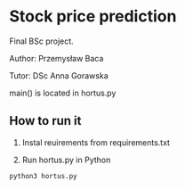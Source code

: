 # Stock price prediction

Final BSc project.

Author: Przemysław Baca

Tutor: DSc Anna Gorawska

main() is located in hortus.py

## How to run it
1. Instal reuirements from requirements.txt

2. Run hortus.py in Python
```
python3 hortus.py
```